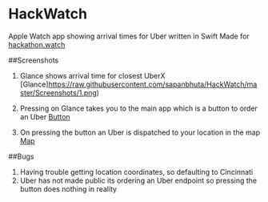 HackWatch
=========

Apple Watch app showing arrival times for Uber written in Swift
Made for [hackathon.watch](http://hackathon.watch)

##Screenshots

1. Glance shows arrival time for closest UberX
[Glance]https://raw.githubusercontent.com/sapanbhuta/HackWatch/master/Screenshots/1.png)

2. Pressing on Glance takes you to the main app which is a button to order an Uber
[Button](https://raw.githubusercontent.com/sapanbhuta/HackWatch/master/Screenshots/2.png)

3. On pressing the button an Uber is dispatched to your location in the map
[Map](https://raw.githubusercontent.com/sapanbhuta/HackWatch/master/Screenshots/3.png)

##Bugs
1. Having trouble getting location coordinates, so defaulting to Cincinnati
1. Uber has not made public its ordering an Uber endpoint so pressing the button does nothing in reality